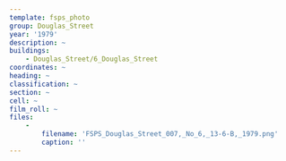 ```yaml
---
template: fsps_photo
group: Douglas_Street
year: '1979'
description: ~
buildings:
    - Douglas_Street/6_Douglas_Street
coordinates: ~
heading: ~
classification: ~
section: ~
cell: ~
film_roll: ~
files:
    -
        filename: 'FSPS_Douglas_Street_007,_No_6,_13-6-B,_1979.png'
        caption: ''
---
```

